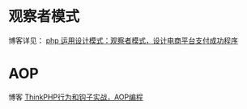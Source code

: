 # 观察者模式

博客详见： <a href ="https://blog.csdn.net/qq_22823581/article/details/83990056">php 运用设计模式：观察者模式，设计电商平台支付成功程序</a>

# AOP

博客   <a href ="https://blog.csdn.net/qq_22823581/article/details/86521551">ThinkPHP行为和钩子实战，AOP编程</a>
